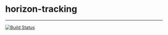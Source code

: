 # horizon-tracking
-------

[![Build Status](https://travis-ci.org/LPMP/horizon-tracking.svg?branch=master)](https://travis-ci.org/LPMP/horizon-tracking)
